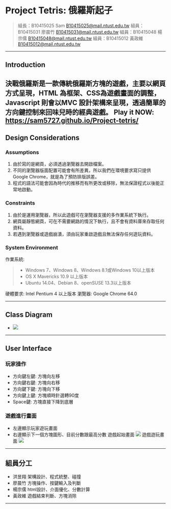 Project Tetris: 俄羅斯起子
===

> 組長：B10415025 Sam B10415025@mail.ntust.edu.tw
> 組員：B10415031 廖晨竹 B10415031@mail.ntust.edu.tw
> 組員：B10415048 楊宗儒 B10415048@mail.ntust.edu.tw
> 組員：B10415012 黃政維 B10415012@mail.ntust.edu.tw

---

## Introduction
決戰俄羅斯是一款傳統俄羅斯方塊的遊戲，主要以網頁方式呈現，HTML 為框架、CSS為遊戲畫面的調整，Javascript 則會以MVC 設計架構來呈現，透過簡單的方向鍵控制來回味兒時的經典遊戲。
Play it NOW: https://sam5727.github.io/Project-tetris/
---

## Design Considerations
### Assumptions
1. 由於寫的是網頁，必須透過瀏覽器去開啟檔案。
2. 不同的瀏覽器版面配置可能會有所差異，所以我們在環境要求寫只提供 Google Chrome，就是為了預防排版誤差。
3. 程式的語法可能會因為時代的推移而有所更改或移除，無法保證程式以後能正常地啟動。

### Constraints
1. 由於是運用瀏覽器，所以此遊戲可在瀏覽器支援的多作業系統下執行。
2. 網頁屬靜態網頁，可在不需要網路的情況下執行，且不會有資料庫來存取任何資料。
3. 若遇到瀏覽器或遊戲崩潰，須由玩家重啟遊戲且無法保存任何遊玩資料。

### System Environment
作業系統:
> * Windows 7、Windows 8、Windows 8.1或Windows 10以上版本
> * OS X Mavericks 10.9 以上版本
> * Ubuntu 14.04、Debian 8、openSUSE 13.3以上版本

硬體要求: Intel Pentium 4 以上版本
瀏覽器: Google Chrome 64.0

---

## Class Diagram
* ![](https://i.imgur.com/k4v0YEg.png)
---

## User Interface
### 玩家操作
* 方向鍵左鍵: 方塊向左移
* 方向鍵右鍵: 方塊向右移
* 方向鍵下鍵: 方塊向下移
* 方向鍵上鍵: 方塊順時針選轉90度
* Space鍵: 方塊直接下降到底層
### 遊戲進行畫面
* 左邊顯示玩家遊玩畫面
* 右邊顯示下一個方塊圖形、目前分數跟最高分數
遊戲起始畫面
![](https://i.imgur.com/Ux16UZp.png)
遊戲遊玩畫面
![](https://i.imgur.com/wq9ue6l.png)

---

## 組員分工
* 洪昱翔
架構設計、程式統整、碰撞
* 廖晨竹
方塊操作、按鍵輸入及判斷
* 楊宗儒
html設計、介面優化、分數計算
* 黃政維
遊戲結束判斷、方塊消除
---
